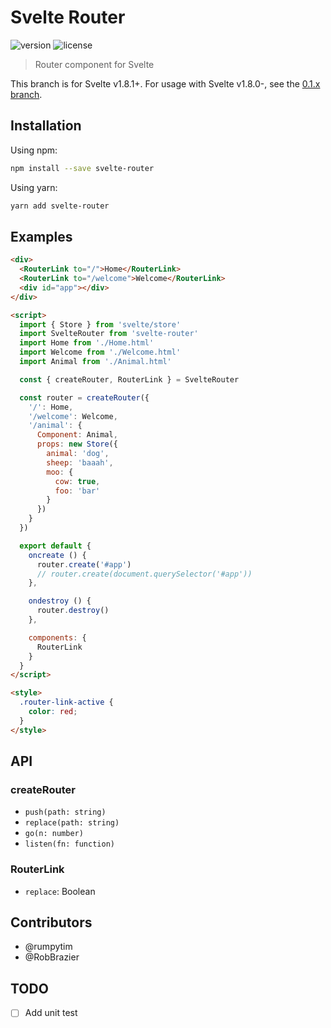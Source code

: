 # Svelte Router

![version](https://img.shields.io/npm/v/svelte-router.svg)
![license](https://img.shields.io/github/license/mashape/apistatus.svg)

> Router component for Svelte

This branch is for Svelte v1.8.1+. For usage with Svelte v1.8.0-, see the [0.1.x branch](https://github.com/jikkai/svelte-router/tree/0.1.x).

## Installation

Using npm:

```bash
npm install --save svelte-router
```

Using yarn:

```bash
yarn add svelte-router
```

## Examples

```html
<div>
  <RouterLink to="/">Home</RouterLink>
  <RouterLink to="/welcome">Welcome</RouterLink>
  <div id="app"></div>
</div>

<script>
  import { Store } from 'svelte/store'
  import SvelteRouter from 'svelte-router'
  import Home from './Home.html'
  import Welcome from './Welcome.html'
  import Animal from './Animal.html'

  const { createRouter, RouterLink } = SvelteRouter

  const router = createRouter({
    '/': Home,
    '/welcome': Welcome,
    '/animal': {
      Component: Animal,
      props: new Store({
        animal: 'dog',
        sheep: 'baaah',
        moo: {
          cow: true,
          foo: 'bar'
        }
      })
    }
  })

  export default {
    oncreate () {
      router.create('#app')
      // router.create(document.querySelector('#app'))
    },

    ondestroy () {
      router.destroy()
    },

    components: {
      RouterLink
    }
  }
</script>

<style>
  .router-link-active {
    color: red;
  }
</style>
```

## API

### createRouter

* `push(path: string)`
* `replace(path: string)`
* `go(n: number)`
* `listen(fn: function)`

### RouterLink

* `replace`: Boolean

## Contributors

* @rumpytim
* @RobBrazier

## TODO

- [ ] Add unit test
